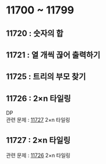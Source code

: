 # 11700 ~ 11799


## 11720 : 숫자의 합

## 11721 : 열 개씩 끊어 출력하기

## 11725 : 트리의 부모 찾기

## 11726 : 2×n 타일링
DP  
관련 문제 : [11727](https://www.boj.kr/11727) 2×n 타일링

## 11727 : 2×n 타일링
관련 문제 : [11726](https://www.boj.kr/11726) 2×n 타일링

